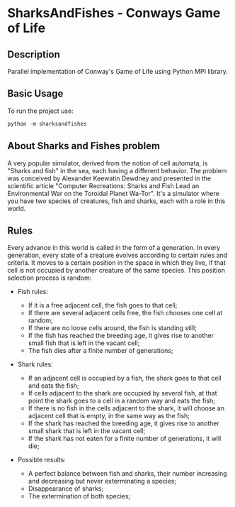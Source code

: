 # SharksAndFishes - Conways Game of Life

## Description
Parallel implementation of Conway's Game of Life using Python MPI library.

## Basic Usage
To run the project use:

```python
python -m sharksandfishes
```
## About Sharks and Fishes problem

A very popular simulator, derived from the notion of cell automata, is "Sharks and fish" in the sea, each having a different behavior. The problem was conceived by Alexander Keewatin Dewdney and presented in the scientific article "Computer Recreations: Sharks and Fish Lead an Environmental War on the Toroidal Planet Wa-Tor". It's a simulator where you have two species of creatures, fish and sharks, each with a role in this world.

## Rules

Every advance in this world is called in the form of a generation. In every generation, every state of a creature evolves according to certain rules and criteria. It moves to a certain position in the space in which they live, if that cell is not occupied by another creature of the same species. This position selection process is random:

* Fish rules:
  * If it is a free adjacent cell, the fish goes to that cell;
  * If there are several adjacent cells free, the fish chooses one cell at random;
  * If there are no loose cells around, the fish is standing still;
  * If the fish has reached the breeding age, it gives rise to another small fish that is left in the vacant cell;
  * The fish dies after a finite number of generations;
  
* Shark rules:
  * If an adjacent cell is occupied by a fish, the shark goes to that cell and eats the fish;
  * If cells adjacent to the shark are occupied by several fish, at that point the shark goes to a cell in a random way and eats the fish;
  * If there is no fish in the cells adjacent to the shark, it will choose an adjacent cell that is empty, in the same way as the fish;
  * If the shark has reached the breeding age, it gives rise to another small shark that is left in the vacant cell;
  * If the shark has not eaten for a finite number of generations, it will die;
  
* Possible results:
  * A perfect balance between fish and sharks, their number increasing and decreasing but never exterminating a species;
  * Disappearance of sharks;
  * The extermination of both species;
